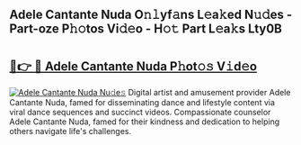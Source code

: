 ## Adele Cantante Nuda O𝚗𝚕yf𝚊ns L𝚎a𝚔ed N𝚞𝚍es - Part-oze P𝚑𝚘tos Vi𝚍𝚎o - H𝚘𝚝 Part L𝚎a𝚔s Lty0B

# <h2><a href="http://kf4snt.oniu.top/?m=Adele+Cantante+Nuda">🔗👉 🔴 Adele Cantante Nuda P𝚑ot𝚘𝚜 V𝚒d𝚎o</a></h2>

[![Adele Cantante Nuda Nu𝚍e𝚜](https://i.imgur.com/0qMVB7G.gif)](http://kf4snt.oniu.top/?m=Adele+Cantante+Nuda)
Digital artist and amusement provider Adele Cantante Nuda, famed for disseminating dance and lifestyle content via viral dance sequences and succinct videos. Compassionate counselor Adele Cantante Nuda, famed for their kindness and dedication to helping others navigate life's challenges.  
